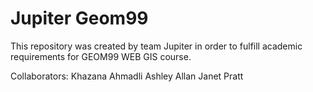 # Jupiter Geom99

 This repository was created by team Jupiter in order to fulfill academic requirements for GEOM99 WEB GIS course.
 
 Collaborators: Khazana Ahmadli
                Ashley Allan
                Janet Pratt
